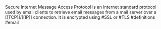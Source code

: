 Secure Internet Message Access Protocol is an Internet standard protocol used by email clients to retrieve email messages from a mail server over a [[TCP]]/[[IP]] connection. It is encrypted using #SSL or #TLS #definitions #email 